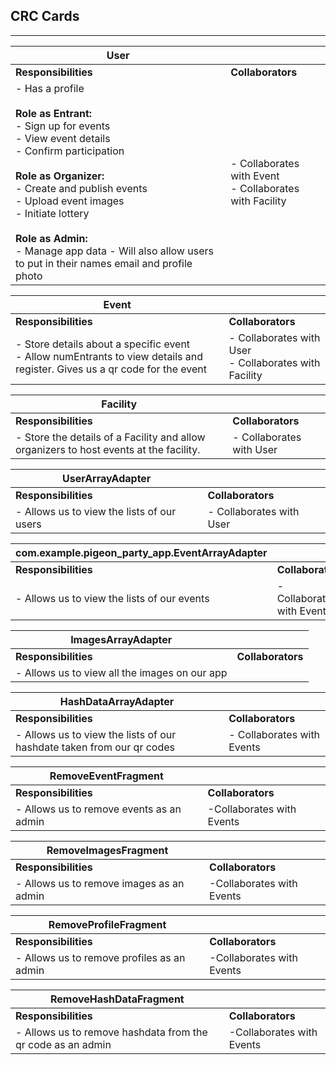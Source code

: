 ## CRC Cards
----------

| **User**              |                   | 
|-----------------------|-------------------|
| **Responsibilities**  | **Collaborators** |
| - Has a profile<br><br>**Role as Entrant:** <br> - Sign up for events <br> - View event details <br> - Confirm participation <br> <br> **Role as Organizer:** <br> - Create and publish events <br> - Upload event images <br> - Initiate lottery <br> <br> **Role as Admin:** <br> - Manage app data - Will also allow users to put in their names email and profile photo| - Collaborates with Event <br>  - Collaborates with Facility|


| **Event**             |                   | 
|-----------------------|-------------------|
| **Responsibilities**  | **Collaborators** |
| - Store details about a specific event <br> - Allow numEntrants to view details and register. Gives us a qr code for the event | - Collaborates with User <br> - Collaborates with Facility   |


| **Facility**          |                   | 
|-----------------------|-------------------|
| **Responsibilities**  | **Collaborators** |
| - Store the details of a Facility and allow organizers to host events at the facility.  | - Collaborates with User <br> |

| **UserArrayAdapter** |                   | 
|-----------------------|-------------------|
| **Responsibilities**  | **Collaborators** |
| - Allows us to view the lists of our users   | - Collaborates with User <br>  |


| **com.example.pigeon_party_app.EventArrayAdapter**|                   | 
|-----------------------|-------------------|
| **Responsibilities**  | **Collaborators** |
| - Allows us to view the lists of our events  | - Collaborates with Events <br>  |

| **ImagesArrayAdapter**|                   | 
|-----------------------|-------------------|
| **Responsibilities**  | **Collaborators** |
| - Allows us to view all the images on our app  |  |

| **HashDataArrayAdapter**|                   | 
|-----------------------|-------------------|
| **Responsibilities**  | **Collaborators** |
| - Allows us to view the lists of our hashdate taken from our qr codes  | - Collaborates with Events <br>  |

| **RemoveEventFragment**|                   | 
|------------------------|-------------------|
| **Responsibilities**   | **Collaborators** |
| - Allows us to remove events as an admin  | -Collaborates with Events<br>  |

| **RemoveImagesFragment**|                   | 
|------------------------|-------------------|
| **Responsibilities**   | **Collaborators** |
| - Allows us to remove images as an admin  | -Collaborates with Events<br>  |

| **RemoveProfileFragment**|                   | 
|------------------------|-------------------|
| **Responsibilities**   | **Collaborators** |
| - Allows us to remove profiles as an admin  | -Collaborates with Events<br>  |

| **RemoveHashDataFragment**|                   | 
|---------------------------|-------------------|
| **Responsibilities**      | **Collaborators** |
| - Allows us to remove hashdata from the qr code as an admin  | -Collaborates with Events<br>  |

